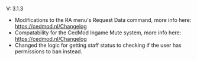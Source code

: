V: 3.1.3
- Modifications to the RA menu's Request Data command, more info here: https://cedmod.nl/Changelog
- Compatability for the CedMod Ingame Mute system, more info here: https://cedmod.nl/Changelog
- Changed the logic for getting staff status to checking if the user has permissions to ban instead.